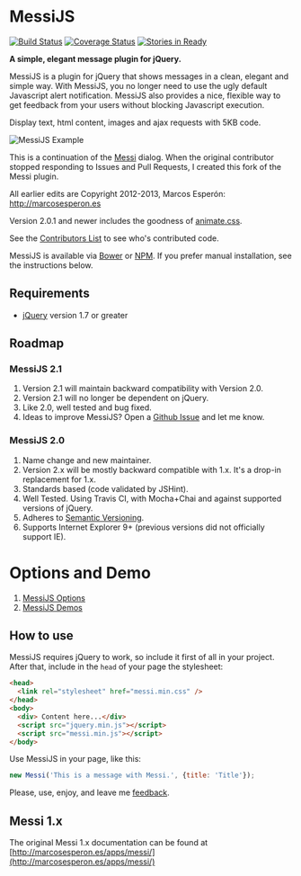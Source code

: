 # MessiJS
[![Build Status](https://travis-ci.org/MessiJS/MessiJS.png?branch=master)](https://travis-ci.org/MessiJS/MessiJS)
[![Coverage Status](https://coveralls.io/repos/MessiJS/MessiJS/badge.png)](https://coveralls.io/r/MessiJS/MessiJS)
[![Stories in Ready](https://badge.waffle.io/messijs/messijs.png?label=ready&title=Ready)](https://waffle.io/messijs/messijs)

**A simple, elegant message plugin for jQuery.**

MessiJS is a plugin for jQuery that shows messages in a clean,
elegant and simple way. With MessiJS, you no longer need to use the
ugly default Javascript alert notification. MessiJS also provides
a nice, flexible way to get feedback from your users without blocking
Javascript execution.

Display text, html content, images and ajax requests with 5KB code.

![MessiJS Example](http://messijs.github.io/MessiJS/images/messijs.png)

This is a continuation of the [Messi](https://github.com/marcosesperon/Messi) dialog.
When the original contributor stopped responding to Issues and Pull Requests, I created this fork of the Messi plugin.

All earlier edits are Copyright 2012-2013, Marcos Esperón: http://marcosesperon.es

Version 2.0.1 and newer includes the goodness of [animate.css](https://github.com/daneden/animate.css).

See the [Contributors List](https://github.com/MessiJS/MessiJS/graphs/contributors)
to see who's contributed code.

MessiJS is available via [Bower](http://bower.io/search/?q=messijs) or [NPM](https://www.npmjs.com/package/messijs). If you prefer manual installation, see the instructions below.

## Requirements
* [jQuery](http://jquery.com/) version 1.7 or greater

## Roadmap
### MessiJS 2.1
1. Version 2.1 will maintain backward compatibility with Version 2.0.
2. Version 2.1 will no longer be dependent on jQuery.
3. Like 2.0, well tested and bug fixed.
4. Ideas to improve MessiJS?  Open a [Github Issue](https://github.com/MessiJS/MessiJS/issues) and let me know.

### MessiJS 2.0
1. Name change and new maintainer.
2. Version 2.x will be mostly backward compatible with 1.x. It's a drop-in replacement for 1.x.
3. Standards based (code validated by JSHint).
4. Well Tested.  Using Travis CI, with Mocha+Chai and against supported versions of jQuery.
5. Adheres to [Semantic Versioning](http://semver.org).
6. Supports Internet Explorer 9+ (previous versions did not officially support IE).

# Options and Demo
1. [MessiJS Options](http://messijs.github.io/MessiJS/options/)
2. [MessiJS Demos](http://messijs.github.io/MessiJS/demos/)

## How to use
MessiJS requires jQuery to work, so include it first of all in your project. After that, include in the `head` of your page the stylesheet:

```html
<head>
  <link rel="stylesheet" href="messi.min.css" />
</head>
<body>
  <div> Content here...</div>
  <script src="jquery.min.js"></script>
  <script src="messi.min.js"></script>
</body>
```

Use MessiJS in your page, like this:

```js
new Messi('This is a message with Messi.', {title: 'Title'});
```

Please, use, enjoy, and leave me [feedback](https://github.com/MessiJS/MessiJS/issues).

## Messi 1.x

The original Messi 1.x documentation can be found at [http://marcosesperon.es/apps/messi/](http://marcosesperon.es/apps/messi/)
